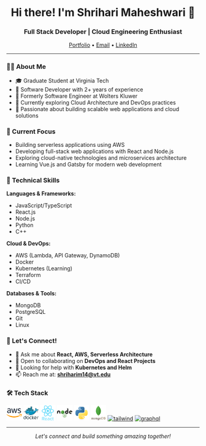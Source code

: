 <h1 align="center">Hi there! I'm Shrihari Maheshwari 👋</h1>
<h3 align="center">Full Stack Developer | Cloud Engineering Enthusiast</h3>

<p align="center">
  <a href="https://shriharim.netlify.app" target="_blank">Portfolio</a> •
  <a href="mailto:shriharim14@vt.edu">Email</a> •
  <a href="https://www.linkedin.com/in/shrihari-maheshwari/">LinkedIn</a>
</p>

---

### 👨‍💻 About Me

- 🎓 Graduate Student at Virginia Tech
- 💼 Software Developer with 2+ years of experience
- 🏢 Formerly Software Engineer at Wolters Kluwer
- 🌱 Currently exploring Cloud Architecture and DevOps practices
- 🚀 Passionate about building scalable web applications and cloud solutions

### 🔭 Current Focus

- Building serverless applications using AWS
- Developing full-stack web applications with React and Node.js
- Exploring cloud-native technologies and microservices architecture
- Learning Vue.js and Gatsby for modern web development

### 💼 Technical Skills

**Languages & Frameworks:**
- JavaScript/TypeScript
- React.js
- Node.js
- Python
- C++

**Cloud & DevOps:**
- AWS (Lambda, API Gateway, DynamoDB)
- Docker
- Kubernetes (Learning)
- Terraform
- CI/CD

**Databases & Tools:**
- MongoDB
- PostgreSQL
- Git
- Linux

### 🤝 Let's Connect!

- 💬 Ask me about **React, AWS, Serverless Architecture**
- 👯 Open to collaborating on **DevOps and React Projects**
- 🤝 Looking for help with **Kubernetes and Helm**
- 📫 Reach me at: **shriharim14@vt.edu**

### 🛠️ Tech Stack

<p align="left">
<a href="https://aws.amazon.com" target="_blank" rel="noreferrer"><img src="https://raw.githubusercontent.com/devicons/devicon/master/icons/amazonwebservices/amazonwebservices-original-wordmark.svg" alt="aws" width="40" height="40"/></a>
<a href="https://www.docker.com/" target="_blank" rel="noreferrer"><img src="https://raw.githubusercontent.com/devicons/devicon/master/icons/docker/docker-original-wordmark.svg" alt="docker" width="40" height="40"/></a>
<a href="https://reactjs.org/" target="_blank" rel="noreferrer"><img src="https://raw.githubusercontent.com/devicons/devicon/master/icons/react/react-original-wordmark.svg" alt="react" width="40" height="40"/></a>
<a href="https://nodejs.org" target="_blank" rel="noreferrer"><img src="https://raw.githubusercontent.com/devicons/devicon/master/icons/nodejs/nodejs-original-wordmark.svg" alt="nodejs" width="40" height="40"/></a>
<a href="https://www.python.org" target="_blank" rel="noreferrer"><img src="https://raw.githubusercontent.com/devicons/devicon/master/icons/python/python-original.svg" alt="python" width="40" height="40"/></a>
<a href="https://www.mongodb.com/" target="_blank" rel="noreferrer"><img src="https://raw.githubusercontent.com/devicons/devicon/master/icons/mongodb/mongodb-original-wordmark.svg" alt="mongodb" width="40" height="40"/></a>
<a href="https://tailwindcss.com/" target="_blank" rel="noreferrer"><img src="https://www.vectorlogo.zone/logos/tailwindcss/tailwindcss-icon.svg" alt="tailwind" width="40" height="40"/></a>
<a href="https://graphql.org" target="_blank" rel="noreferrer"><img src="https://www.vectorlogo.zone/logos/graphql/graphql-icon.svg" alt="graphql" width="40" height="40"/></a>
</p>

---

<p align="center">
  <i>Let's connect and build something amazing together!</i>
</p>
